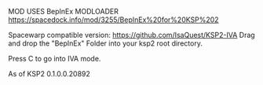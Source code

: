 MOD USES BepInEx MODLOADER
https://spacedock.info/mod/3255/BepInEx%20for%20KSP%202

Spacewarp compatible version:
https://github.com/IsaQuest/KSP2-IVA
Drag and drop the "BepInEx" Folder into your ksp2 root directory.



Press C to go into IVA mode. 





As of KSP2 0.1.0.0.20892
